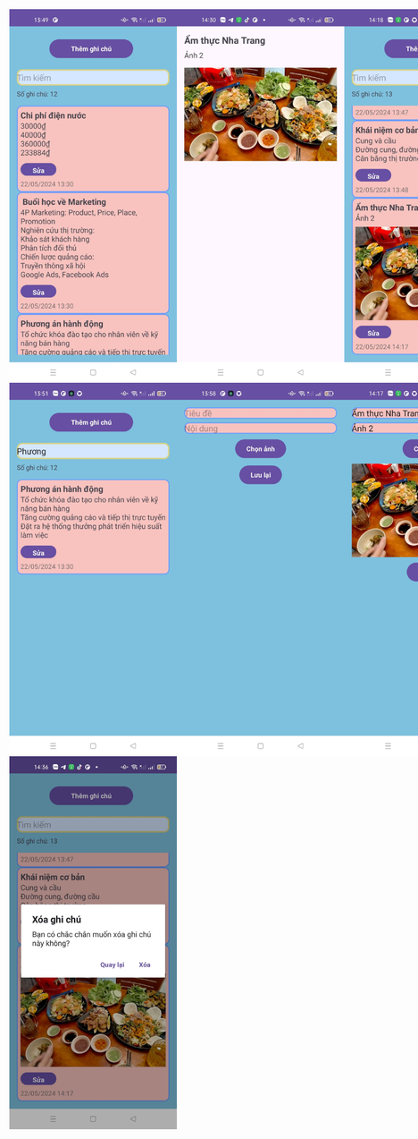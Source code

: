 <div style="display: flex; justify-content: space-around;">

  <img src="image.png" alt="alt text" width="300"/>
<img src="image-1.png" alt="alt text" width="300"/>
 <img src="image-2.png" alt="alt text" width="300"/>

</div>

<div style="display: flex; justify-content: space-around;">
  <img src="image-4.png" alt="alt text" width="300"/>
  <img src="image-5.png" alt="alt text" width="300"/>
 <img src="image-6.png" alt="alt text" width="300"/>
</div>

<img src="image-7.png" alt="alt text" width="300"/>
